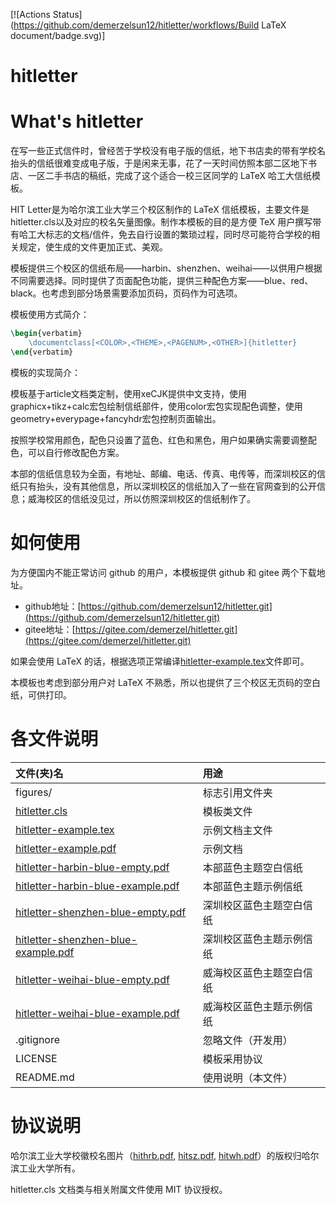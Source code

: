[![Actions Status](https://github.com/demerzelsun12/hitletter/workflows/Build LaTeX document/badge.svg)]
# hitletter

# What's hitletter

在写一些正式信件时，曾经苦于学校没有电子版的信纸，地下书店卖的带有学校名抬头的信纸很难变成电子版，于是闲来无事，花了一天时间仿照本部二区地下书店、一区二手书店的稿纸，完成了这个适合一校三区同学的 LaTeX 哈工大信纸模板。

HIT Letter是为哈尔滨工业大学三个校区制作的 LaTeX 信纸模板，主要文件是hitletter.cls以及对应的校名矢量图像。制作本模板的目的是方便 TeX 用户撰写带有哈工大标志的文档/信件，免去自行设置的繁琐过程，同时尽可能符合学校的相关规定，使生成的文件更加正式、美观。

模板提供三个校区的信纸布局——harbin、shenzhen、weihai——以供用户根据不同需要选择。同时提供了页面配色功能，提供三种配色方案——blue、red、black。也考虑到部分场景需要添加页码，页码作为可选项。

模板使用方式简介：

```tex
\begin{verbatim}
    \documentclass[<COLOR>,<THEME>,<PAGENUM>,<OTHER>]{hitletter}
\end{verbatim}
```


模板的实现简介：

模板基于article文档类定制，使用xeCJK提供中文支持，使用graphicx+tikz+calc宏包绘制信纸部件，使用color宏包实现配色调整，使用geometry+everypage+fancyhdr宏包控制页面输出。

按照学校常用颜色，配色只设置了蓝色、红色和黑色，用户如果确实需要调整配色，可以自行修改配色方案。

本部的信纸信息较为全面，有地址、邮编、电话、传真、电传等，而深圳校区的信纸只有抬头，没有其他信息，所以深圳校区的信纸加入了一些在官网查到的公开信息；威海校区的信纸没见过，所以仿照深圳校区的信纸制作了。

# 如何使用

为方便国内不能正常访问 github 的用户，本模板提供 github 和 gitee 两个下载地址。

- github地址：[https://github.com/demerzelsun12/hitletter.git](https://github.com/demerzelsun12/hitletter.git)
- gitee地址：[https://gitee.com/demerzel/hitletter.git](https://gitee.com/demerzel/hitletter.git)

如果会使用 LaTeX 的话，根据选项正常编译[hitletter-example.tex](./hitletter-example.tex)文件即可。

本模板也考虑到部分用户对 LaTeX 不熟悉，所以也提供了三个校区无页码的空白纸，可供打印。

# 各文件说明

| 文件(夹)名          | 用途 |
|:----|:----|
| figures/ | 标志引用文件夹 |
| [hitletter.cls](./hitletter.cls) | 模板类文件 |
| [hitletter-example.tex](./hitletter-example.tex) | 示例文档主文件 |
| [hitletter-example.pdf](./hitletter-example.pdf) | 示例文档 |
| [hitletter-harbin-blue-empty.pdf](./hitletter-harbin-blue-empty.pdf) | 本部蓝色主题空白信纸 |
| [hitletter-harbin-blue-example.pdf](./hitletter-harbin-blue-example.pdf) | 本部蓝色主题示例信纸 |
| [hitletter-shenzhen-blue-empty.pdf](./hitletter-shenzhen-blue-empty.pdf) | 深圳校区蓝色主题空白信纸 |
| [hitletter-shenzhen-blue-example.pdf](./hitletter-shenzhen-blue-example.pdf) | 深圳校区蓝色主题示例信纸 |
| [hitletter-weihai-blue-empty.pdf](./hitletter-weihai-blue-empty.pdf) | 威海校区蓝色主题空白信纸 |
| [hitletter-weihai-blue-example.pdf](./hitletter-weihai-blue-example.pdf) | 威海校区蓝色主题示例信纸 |
| .gitignore| 忽略文件（开发用） |
| LICENSE | 模板采用协议 |
| README.md | 使用说明（本文件） |

# 协议说明

哈尔滨工业大学校徽校名图片（[hithrb.pdf](./figures/hithrb.pdf), [hitsz.pdf](./figures/hitsz.pdf), [hitwh.pdf](./figures/hitwh.pdf)）的版权归哈尔滨工业大学所有。

hitletter.cls 文档类与相关附属文件使用 MIT 协议授权。

